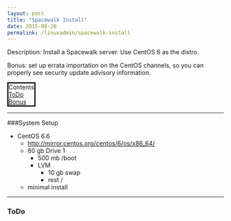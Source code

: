 ```yaml
---
layout: post
title: "Spacewalk Install"
date: 2015-08-20
permalink: /linuxadmin/spacewalk-install
---
```


Description: Install a Spacewalk server. Use CentOS 6 as the distro.

Bonus: set up errata importation on the CentOS channels, so you can properly see security update advisory information.

<div style="display: inline-block">
<div class ="panel panel-info" style="border-style: solid">
<div class="panel-heading">Contents</div>
<div class="panel-body">
<a href="#todo">ToDo</a><br />
<a href="#bonus">Bonus</a>
</div>
</div>
</div>


***

###System Setup

* CentOS 6.6
	* http://mirror.centos.org/centos/6/os/x86_64/ 
	* 80 gb Drive 1
		* 500 mb /boot
		* LVM
			* 10 gb swap
			* rest /
	* minimal install

***

### <a name="todo"></a>ToDo
